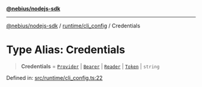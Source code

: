 [**@nebius/nodejs-sdk**](../../../README.md)

***

[@nebius/nodejs-sdk](../../../README.md) / [runtime/cli\_config](../README.md) / Credentials

# Type Alias: Credentials

> **Credentials** = [`Provider`](../../authorization/provider/interfaces/Provider.md) \| [`Bearer`](../../token/classes/Bearer.md) \| [`Reader`](../../service_account/service_account/interfaces/Reader.md) \| [`Token`](../../token/classes/Token.md) \| `string`

Defined in: [src/runtime/cli\_config.ts:22](https://github.com/nebius/nodejs-sdk/blob/2ec552fb564ad8fdbf78c4eb6e73ce9101501e8a/src/runtime/cli_config.ts#L22)
